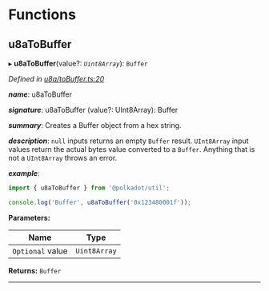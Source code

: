 

# Functions

<a id="u8atobuffer"></a>

##  u8aToBuffer

▸ **u8aToBuffer**(value?: *`Uint8Array`*): `Buffer`

*Defined in [u8a/toBuffer.ts:20](https://github.com/polkadot-js/common/blob/e3b45e7/packages/util/src/u8a/toBuffer.ts#L20)*

*__name__*: u8aToBuffer

*__signature__*: u8aToBuffer (value?: UInt8Array): Buffer

*__summary__*: Creates a Buffer object from a hex string.

*__description__*: `null` inputs returns an empty `Buffer` result. `UInt8Array` input values return the actual bytes value converted to a `Buffer`. Anything that is not a `UInt8Array` throws an error.

*__example__*:   

```javascript
import { u8aToBuffer } from '@polkadot/util';

console.log('Buffer', u8aToBuffer('0x123480001f'));
```

**Parameters:**

| Name | Type |
| ------ | ------ |
| `Optional` value | `Uint8Array` |

**Returns:** `Buffer`

___

